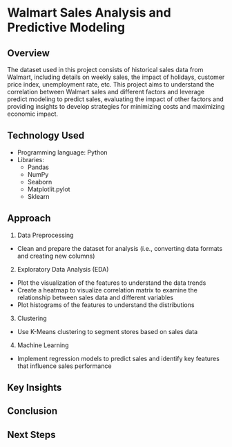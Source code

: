 # Walmart Sales Analysis and Predictive Modeling
## Overview
The dataset used in this project consists of historical sales data from Walmart, including details on weekly sales, the impact of holidays, customer price index, unemployment rate, etc. This project aims to understand the correlation between Walmart sales and different factors and leverage predict modeling to predict sales, evaluating the impact of other factors and providing insights to develop strategies for minimizing costs and maximizing economic impact. 

## Technology Used
- Programming language: Python
- Libraries:
  - Pandas
  - NumPy
  - Seaborn
  - Matplotlit.pylot
  - Sklearn

## Approach
1. Data Preprocessing
- Clean and prepare the dataset for analysis (i.e., converting data formats and creating new columns)

2. Exploratory Data Analysis (EDA)
- Plot the visualization of the features to understand the data trends
- Create a heatmap to visualize correlation matrix to examine the relationship between sales data and different variables
- Plot histograms of the features to understand the distributions

3. Clustering
- Use K-Means clustering to segment stores based on sales data

4. Machine Learning
- Implement regression models to predict sales and identify key features that influence sales performance

## Key Insights




## Conclusion



## Next Steps






